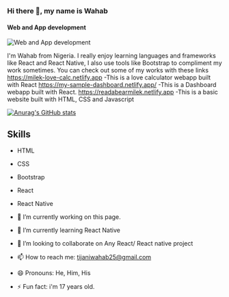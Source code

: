 ### Hi there 👋, my name is Wahab
#### Web and App development
![Web and App development](https://arturssmirnovs.github.io/github-profile-readme-generator/images/banner.png)

I'm Wahab from Nigeria. I really enjoy learning languages and frameworks like React and React Native, I also use tools like Bootstrap to compliment my work sometimes. You can check out some of my works with these links https://milek-love-calc.netlify.app -This is a love calculator webapp built with React https://my-sample-dashboard.netlify.app/ -This is a Dashboard webapp built with React. https://readabearmilek.netlify.app -This is a basic website built with HTML, CSS and Javascript

[![Anurag's GitHub stats](https://github-readme-stats.vercel.app/api?username=milekboy)](https://github.com/anuraghazra/github-readme-stats)

## Skills
- HTML
- CSS
- Bootstrap
- React
- React Native

- 🔭 I’m currently working on this page. 
- 🌱 I’m currently learning React Native 
- 👯 I’m looking to collaborate on Any React/ React native project 
- 📫 How to reach me: tijaniwahab25@gmail.com 
- 😄 Pronouns: He, Him, His 
- ⚡ Fun fact: i'm 17 years old. 




